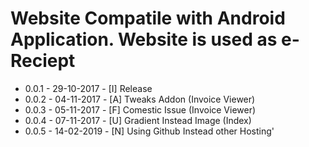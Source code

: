 Website Compatile with Android Application. Website is used as e-Reciept
========================================================================

* 0.0.1	-	29-10-2017	-	[I] Release
* 0.0.2	-	04-11-2017	-	[A] Tweaks Addon (Invoice Viewer)
* 0.0.3	-	05-11-2017	-	[F] Comestic Issue (Invoice Viewer)
* 0.0.4	-	07-11-2017	-	[U] Gradient Instead Image (Index)
* 0.0.5	-	14-02-2019	-	[N] Using Github Instead other Hosting'
